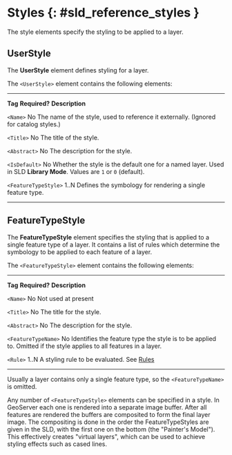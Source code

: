 # Styles {: #sld_reference_styles }

The style elements specify the styling to be applied to a layer.

## UserStyle

The **UserStyle** element defines styling for a layer.

The `<UserStyle>` element contains the following elements:

  ---------------------- --------------- ------------------------------------------------------------------------------------------------------------------------
  **Tag**                **Required?**   **Description**

  `<Name>`               No              The name of the style, used to reference it externally. (Ignored for catalog styles.)

  `<Title>`              No              The title of the style.

  `<Abstract>`           No              The description for the style.

  `<IsDefault>`          No              Whether the style is the default one for a named layer. Used in SLD **Library Mode**. Values are `1` or `0` (default).

  `<FeatureTypeStyle>`   1..N            Defines the symbology for rendering a single feature type.
  ---------------------- --------------- ------------------------------------------------------------------------------------------------------------------------

## FeatureTypeStyle

The **FeatureTypeStyle** element specifies the styling that is applied to a single feature type of a layer. It contains a list of rules which determine the symbology to be applied to each feature of a layer.

The `<FeatureTypeStyle>` element contains the following elements:

  --------------------- --------------- ---------------------------------------------------------------------------------------------------------------------
  **Tag**               **Required?**   **Description**

  `<Name>`              No              Not used at present

  `<Title>`             No              The title for the style.

  `<Abstract>`          No              The description for the style.

  `<FeatureTypeName>`   No              Identifies the feature type the style is to be applied to. Omitted if the style applies to all features in a layer.

  `<Rule>`              1..N            A styling rule to be evaluated. See [Rules](rules.md)
  --------------------- --------------- ---------------------------------------------------------------------------------------------------------------------

Usually a layer contains only a single feature type, so the `<FeatureTypeName>` is omitted.

Any number of `<FeatureTypeStyle>` elements can be specified in a style. In GeoServer each one is rendered into a separate image buffer. After all features are rendered the buffers are composited to form the final layer image. The compositing is done in the order the FeatureTypeStyles are given in the SLD, with the first one on the bottom (the "Painter's Model"). This effectively creates "virtual layers", which can be used to achieve styling effects such as cased lines.
